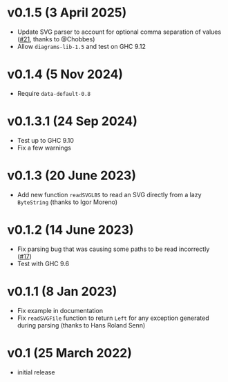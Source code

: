 # v0.1.5 (3 April 2025)

- Update SVG parser to account for optional comma separation of values ([#21](https://github.com/diagrams/diagrams-input/pull/21), thanks to @Chobbes)
- Allow `diagrams-lib-1.5` and test on GHC 9.12

# v0.1.4 (5 Nov 2024)

- Require `data-default-0.8`

# v0.1.3.1 (24 Sep 2024)

- Test up to GHC 9.10
- Fix a few warnings

# v0.1.3 (20 June 2023)

- Add new function `readSVGLBS` to read an SVG directly from a lazy
  `ByteString` (thanks to Igor Moreno)

# v0.1.2 (14 June 2023)

- Fix parsing bug that was causing some paths to be read
  incorrectly ([#17](https://github.com/diagrams/diagrams-input/issues/17))
- Test with GHC 9.6

# v0.1.1 (8 Jan 2023)

- Fix example in documentation
- Fix `readSVGFile` function to return `Left` for any exception
  generated during parsing (thanks to Hans Roland Senn)

# v0.1 (25 March 2022)

- initial release
